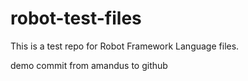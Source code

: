 # robot-test-files

This is a test repo for Robot Framework Language files.

demo commit from amandus to github

